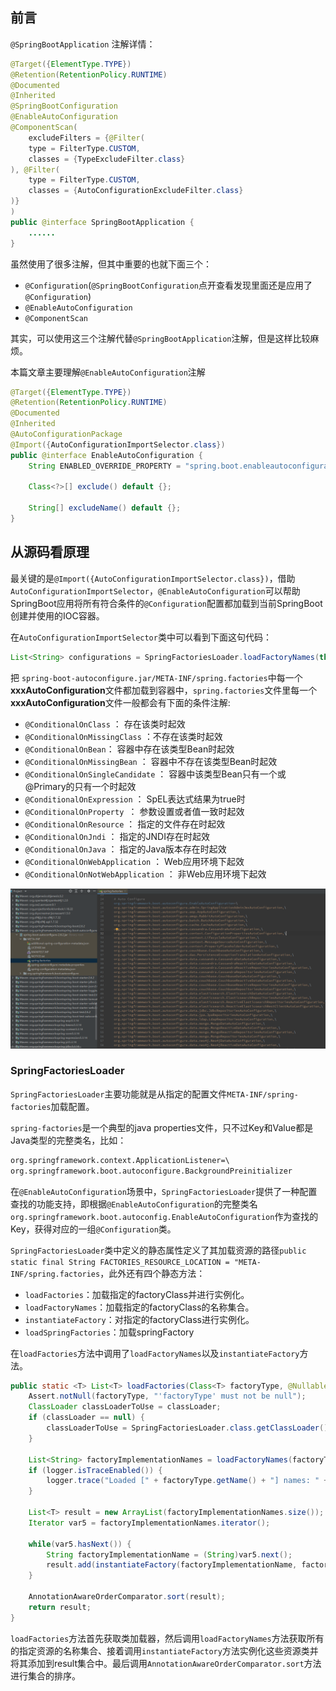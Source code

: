 ## 前言

`@SpringBootApplication` 注解详情：

```java
@Target({ElementType.TYPE})
@Retention(RetentionPolicy.RUNTIME)
@Documented
@Inherited
@SpringBootConfiguration
@EnableAutoConfiguration
@ComponentScan(
    excludeFilters = {@Filter(
    type = FilterType.CUSTOM,
    classes = {TypeExcludeFilter.class}
), @Filter(
    type = FilterType.CUSTOM,
    classes = {AutoConfigurationExcludeFilter.class}
)}
)
public @interface SpringBootApplication {
    ......
}
```

虽然使用了很多注解，但其中重要的也就下面三个：

- `@Configuration`(`@SpringBootConfiguration`点开查看发现里面还是应用了`@Configuration`)
- `@EnableAutoConfiguration`
- `@ComponentScan`

其实，可以使用这三个注解代替`@SpringBootApplication`注解，但是这样比较麻烦。

本篇文章主要理解`@EnableAutoConfiguration`注解

```java
@Target({ElementType.TYPE})
@Retention(RetentionPolicy.RUNTIME)
@Documented
@Inherited
@AutoConfigurationPackage
@Import({AutoConfigurationImportSelector.class})
public @interface EnableAutoConfiguration {
    String ENABLED_OVERRIDE_PROPERTY = "spring.boot.enableautoconfiguration";

    Class<?>[] exclude() default {};

    String[] excludeName() default {};
}

```

## 从源码看原理

最关键的是`@Import({AutoConfigurationImportSelector.class})`，借助`AutoConfigurationImportSelector`，`@EnableAutoConfiguration`可以帮助SpringBoot应用将所有符合条件的`@Configuration`配置都加载到当前SpringBoot创建并使用的IOC容器。

在`AutoConfigurationImportSelector`类中可以看到下面这句代码：

```java
List<String> configurations = SpringFactoriesLoader.loadFactoryNames(this.getSpringFactoriesLoaderFactoryClass(), this.getBeanClassLoader());
```

把 `spring-boot-autoconfigure.jar/META-INF/spring.factories`中每一个**xxxAutoConfiguration**文件都加载到容器中，`spring.factories`文件里每一个**xxxAutoConfiguration**文件一般都会有下面的条件注解:

- `@ConditionalOnClass` ： 存在该类时起效
- `@ConditionalOnMissingClass` ：不存在该类时起效
- `@ConditionalOnBean`： 容器中存在该类型Bean时起效
- `@ConditionalOnMissingBean` ： 容器中不存在该类型Bean时起效
- `@ConditionalOnSingleCandidate` ： 容器中该类型Bean只有一个或@Primary的只有一个时起效
- `@ConditionalOnExpression` ： SpEL表达式结果为true时
- `@ConditionalOnProperty `： 参数设置或者值一致时起效
- `@ConditionalOnResource` ： 指定的文件存在时起效
- `@ConditionalOnJndi` ： 指定的JNDI存在时起效
- `@ConditionalOnJava` ： 指定的Java版本存在时起效
- `@ConditionalOnWebApplication` ： Web应用环境下起效
- `@ConditionalOnNotWebApplication` ： 非Web应用环境下起效

![image-20220104230544820](./assets/202201042305654.png)

### SpringFactoriesLoader

`SpringFactoriesLoader`主要功能就是从指定的配置文件`META-INF/spring-factories`加载配置。

`spring-factories`是一个典型的java properties文件，只不过Key和Value都是Java类型的完整类名，比如：

```xml
org.springframework.context.ApplicationListener=\
org.springframework.boot.autoconfigure.BackgroundPreinitializer
```

在`@EnableAutoConfiguration`场景中，`SpringFactoriesLoader`提供了一种配置查找的功能支持，即根据`@EnableAutoConfiguration`的完整类名`org.springframework.boot.autoconfig.EnableAutoConfiguration`作为查找的Key，获得对应的一组`@Configuration`类。


`SpringFactoriesLoader`类中定义的静态属性定义了其加载资源的路径`public static final String FACTORIES_RESOURCE_LOCATION = "META-INF/spring.factories`，此外还有四个静态方法：

- `loadFactories`：加载指定的factoryClass并进行实例化。
- `loadFactoryNames`：加载指定的factoryClass的名称集合。
- `instantiateFactory`：对指定的factoryClass进行实例化。
- `loadSpringFactories`：加载springFactory

在`loadFactories`方法中调用了`loadFactoryNames`以及`instantiateFactory`方法。

```java
public static <T> List<T> loadFactories(Class<T> factoryType, @Nullable ClassLoader classLoader) {
    Assert.notNull(factoryType, "'factoryType' must not be null");
    ClassLoader classLoaderToUse = classLoader;
    if (classLoader == null) {
        classLoaderToUse = SpringFactoriesLoader.class.getClassLoader();
    }

    List<String> factoryImplementationNames = loadFactoryNames(factoryType, classLoaderToUse);
    if (logger.isTraceEnabled()) {
        logger.trace("Loaded [" + factoryType.getName() + "] names: " + factoryImplementationNames);
    }

    List<T> result = new ArrayList(factoryImplementationNames.size());
    Iterator var5 = factoryImplementationNames.iterator();

    while(var5.hasNext()) {
        String factoryImplementationName = (String)var5.next();
        result.add(instantiateFactory(factoryImplementationName, factoryType, classLoaderToUse));
    }

    AnnotationAwareOrderComparator.sort(result);
    return result;
}
```

`loadFactories`方法首先获取类加载器，然后调用`loadFactoryNames`方法获取所有的指定资源的名称集合、接着调用`instantiateFactory`方法实例化这些资源类并将其添加到result集合中。最后调用`AnnotationAwareOrderComparator.sort`方法进行集合的排序。


